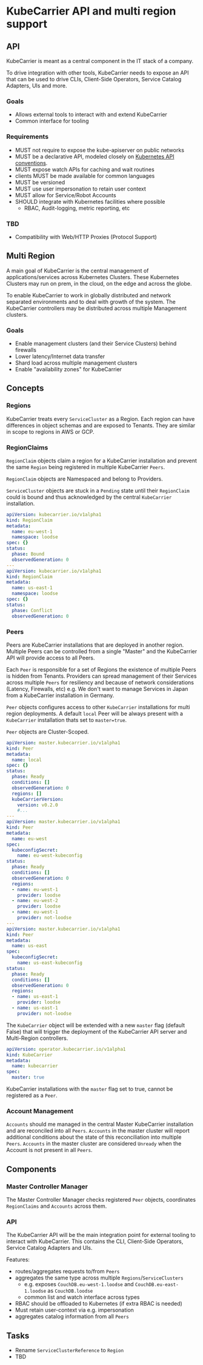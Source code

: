 # KubeCarrier API and multi region support

## API

KubeCarrier is meant as a central component in the IT stack of a company.

To drive integration with other tools, KubeCarrier needs to expose an API that can be used to drive CLIs, Client-Side Operators, Service Catalog Adapters, UIs and more.

### Goals

- Allows external tools to interact with and extend KubeCarrier
- Common interface for tooling

### Requirements

- MUST not require to expose the kube-apiserver on public networks
- MUST be a declarative API, modeled closely on [Kubernetes API conventions](https://github.com/kubernetes/community/blob/master/contributors/devel/sig-architecture/api-conventions.md).
- MUST expose watch APIs for caching and wait routines
- clients MUST be made available for common languages
- MUST be versioned
- MUST use user impersonation to retain user context
- MUST allow for Service/Robot Accounts
- SHOULD integrate with Kubernetes facilities where possible
  - RBAC, Audit-logging, metric reporting, etc

### TBD

- Compatibility with Web/HTTP Proxies (Protocol Support)

## Multi Region

A main goal of KubeCarrier is the central management of applications/services across Kubernetes Clusters.
These Kubernetes Clusters may run on prem, in the cloud, on the edge and across the globe.

To enable KubeCarrier to work in globally distributed and network separated environments and to deal with growth of the system. The KubeCarrier controllers may be distributed across multiple Management clusters.

### Goals

- Enable management clusters (and their Service Clusters) behind firewalls
- Lower latency/Internet data transfer
- Shard load across multiple management clusters
- Enable "availability zones" for KubeCarrier

## Concepts

### Regions

KubeCarrier treats every `ServiceCluster` as a Region. Each region can have differences in object schemas and are exposed to Tenants. They are similar in scope to regions in AWS or GCP.

### RegionClaims

`RegionClaim` objects claim a region for a KubeCarrier installation and prevent the same `Region` being registered in multiple KubeCarrier `Peers`.

`RegionClaim` objects are Namespaced and belong to Providers.

`ServiceCluster` objects are stuck in a `Pending` state until their `RegionClaim` could is bound and thus acknowledged by the central `KubeCarrier` installation.

```yaml
apiVersion: kubecarrier.io/v1alpha1
kind: RegionClaim
metadata:
  name: eu-west-1
  namespace: loodse
spec: {}
status:
  phase: Bound
  observedGeneration: 0
---
apiVersion: kubecarrier.io/v1alpha1
kind: RegionClaim
metadata:
  name: us-east-1
  namespace: loodse
spec: {}
status:
  phase: Conflict
  observedGeneration: 0
```

### Peers

Peers are KubeCarrier installations that are deployed in another region. Multiple Peers can be controlled from a single "Master" and the KubeCarrier API will provide access to all Peers.

Each `Peer` is responsible for a set of Regions the existence of multiple Peers is hidden from Tenants. Providers can spread management of their Services across multiple `Peers` for resiliency and because of network considerations (Latency, Firewalls, etc) e.g. We don't want to manage Services in Japan from a KubeCarrier installation in Germany.

`Peer` objects configures access to other `KubeCarrier` installations for multi region deployments.
A default `local` Peer will be always present with a `KubeCarrier` installation thats set to `master=true`.

`Peer` objects are Cluster-Scoped.

```yaml
apiVersion: master.kubecarrier.io/v1alpha1
kind: Peer
metadata:
  name: local
spec: {}
status:
  phase: Ready
  conditions: []
  observedGeneration: 0
  regions: []
  kubeCarrierVersion:
    version: v0.2.0
    #...
---
apiVersion: master.kubecarrier.io/v1alpha1
kind: Peer
metadata:
  name: eu-west
spec:
  kubeconfigSecret:
    name: eu-west-kubeconfig
status:
  phase: Ready
  conditions: []
  observedGeneration: 0
  regions:
  - name: eu-west-1
    provider: loodse
  - name: eu-west-2
    provider: loodse
  - name: eu-west-1
    provider: not-loodse
---
apiVersion: master.kubecarrier.io/v1alpha1
kind: Peer
metadata:
  name: us-east
spec:
  kubeconfigSecret:
    name: us-east-kubeconfig
status:
  phase: Ready
  conditions: []
  observedGeneration: 0
  regions:
  - name: us-east-1
    provider: loodse
  - name: us-east-1
    provider: not-loodse
```

The `KubeCarrier` object will be extended with a new `master` flag (default False) that will trigger the deployment of the KubeCarrier API server and Multi-Region controllers.

```yaml
apiVersion: operator.kubecarrier.io/v1alpha1
kind: KubeCarrier
metadata:
  name: kubecarrier
spec:
  master: true
```

KubeCarrier installations with the `master` flag set to true, cannot be registered as a `Peer`.

### Account Management

`Accounts` should me managed in the central Master KubeCarrier installation and are reconciled into all `Peers`. `Accounts` in the master cluster will report additional conditions about the state of this reconciliation into multiple `Peers`. `Accounts` in the master cluster are considered `Unready` when the Account is not present in all `Peers`.

## Components

### Master Controller Manager

The Master Controller Manager checks registered `Peer` objects, coordinates `RegionClaims` and `Accounts` across them.

### API

The KubeCarrier API will be the main integration point for external tooling to interact with KubeCarrier.
This contains the CLI, Client-Side Operators, Service Catalog Adapters and UIs.

Features:
- routes/aggregates requests to/from `Peers`
- aggregates the same type across multiple `Regions`/`ServiceClusters`
  - e.g. exposes `CouchDB.eu-west-1.loodse` and `CouchDB.eu-east-1.loodse` as `CouchDB.loodse`
  - common list and watch interface across types
- RBAC should be offloaded to Kubernetes (if extra RBAC is needed)
- Must retain user-context via e.g. impersonation
- aggregates catalog information from all `Peers`

## Tasks

- Rename `ServiceClusterReference` to `Region`
- TBD
